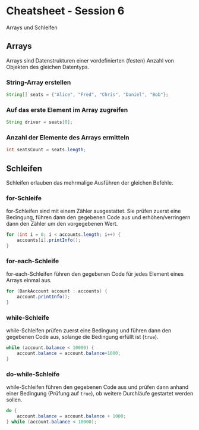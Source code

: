 # Cheatsheet - Session 6
Arrays und Schleifen

## Arrays
Arrays sind Datenstrukturen einer vordefinierten (festen) Anzahl von Objekten des gleichen Datentyps.

### String-Array erstellen
```java
String[] seats = {"Alice", "Fred", "Chris", "Daniel", "Bob"};
```

### Auf das erste Element im Array zugreifen
```java
String driver = seats[0];
```

### Anzahl der Elemente des Arrays ermitteln
```java
int seatsCount = seats.length;
```

## Schleifen
Schleifen erlauben das mehrmalige Ausführen der gleichen Befehle.

### for-Schleife
for-Schleifen sind mit einem Zähler ausgestattet. Sie prüfen zuerst eine Bedingung, führen dann den gegebenen Code aus und erhöhen/verringern dann den Zähler um den vorgegebenen Wert.
```java
for (int i = 0; i < accounts.length; i++) {
    accounts[i].printInfo();
}
```

### for-each-Schleife
for-each-Schleifen führen den gegebenen Code für jedes Element eines Arrays einmal aus.
```java
for (BankAccount account : accounts) {
    account.printInfo();
}
```

### while-Schleife
while-Schleifen prüfen zuerst eine Bedingung und führen dann den gegebenen Code aus, solange die Bedingung erfüllt ist (`true`).
```java
while (account.balance < 10000) {
    account.balance = account.balance+1000;
}
```
### do-while-Schleife
while-Schleifen führen den gegebenen Code aus und prüfen dann anhand einer Bedingung (Prüfung auf `true`), ob weitere Durchläufe gestartet werden sollen.
```java
do {
    account.balance = account.balance + 1000;
} while (account.balance < 10000);
```
